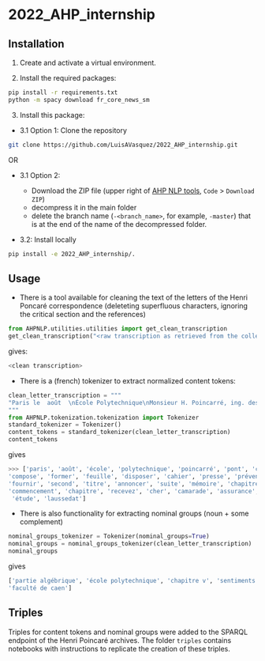 # 2022_AHP_internship



## Installation

1. Create and activate a virtual environment.

2. Install the required packages:
```sh
pip install -r requirements.txt
python -m spacy download fr_core_news_sm
```

3. Install this package:
  - 3.1 Option 1: Clone the repository 
  ```sh
  git clone https://github.com/LuisAVasquez/2022_AHP_internship.git
  ```
  OR
  
  - 3.1 Option 2: 
      - Download the ZIP file (upper right of [AHP NLP tools](https://github.com/LuisAVasquez/2022_AHP_internship), `Code` > `Download ZIP`)  
      - decompress it in the main folder
      - delete the branch name (`-<branch_name>`, for example, `-master`) that is at the end of the name of the decompressed folder. 
  
  - 3.2: Install locally
  ```sh
  pip install -e 2022_AHP_internship/.
  ```

## Usage

- There is a tool available for cleaning the text of the letters of the Henri Poncaré correspondence (deleteting superfluous characters, ignoring the critical section and the references)

```python
from AHPNLP.utilities.utilities import get_clean_transcription
get_clean_transcription("<raw transcription as retrieved from the collection>")
```

gives:
```python
<clean transcription>
```

- There is a (french) tokenizer to extract normalized content tokens:

```python
clean_letter_transcription = """
"Paris le  août  \nÉcole Polytechnique\nMonsieur H. Poincarré, ing. des Ponts et chaussées, professeur à la faculté de Caen.\nMon cher camarade,\nJ'ai vérifié que la  partie de votre mémoire, la partie algébrique s'arrêtant à la page   sur les   pages dont il se compose, formerait, en effet, les  ou  feuilles dont nous disposons dans le   cahier qui est sous presse. Je préviens M. Gauthier-Villars de cette solution; vous aurez seulement à fournir un second titre, à annoncer la suite de votre mémoire à la fin du chapitre V et à modifier légèrement la rédaction du commencement du chapitre VI \nRecevez, mon cher camarade, l'assurance de mes sentiments affectueux.\nLe Directeur des Études.\nA. Laussedat\n\n\xa0\n\n"
"""
from AHPNLP.tokenization.tokenization import Tokenizer
standard_tokenizer = Tokenizer()
content_tokens = standard_tokenizer(clean_letter_transcription)
content_tokens
```
gives

```python
>>> ['paris', 'août', 'école', 'polytechnique', 'poincarré', 'pont', 'chausser', 'professeur', 'faculté', 'caen', 'cher', 'camarade', 'vérifier', 'partie', 'mémoire', 'partie', 'algébrique', 'arrêter', 'page', 'page',
'compose', 'former', 'feuille', 'disposer', 'cahier', 'presse', 'prévenir', 'gauthier', 'villars', 'solution',
'fournir', 'second', 'titre', 'annoncer', 'suite', 'mémoire', 'chapitre', 'modifier', 'légèrement', 'rédaction',
'commencement', 'chapitre', 'recevez', 'cher', 'camarade', 'assurance', 'sentiment', 'affectueux', 'directeur',
 'étude', 'laussedat']
```

- There is also functionality for extracting nominal groups (noun + some complement)

```python
nominal_groups_tokenizer = Tokenizer(nominal_groups=True)
nominal_groups = nominal_groups_tokenizer(clean_letter_transcription)
nominal_groups
```

gives

```python
['partie algébrique', 'école polytechnique', 'chapitre v', 'sentiments affectueux', 'directeur des études',
'faculté de caen']
```


## Triples

Triples for content tokens and nominal groups were added to the SPARQL endpoint of the Henri Poincaré archives. The folder `triples` contains notebooks with instructions to replicate the creation of these triples.